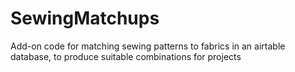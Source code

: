 # SewingMatchups
Add-on code for matching sewing patterns to fabrics in an airtable database, to produce suitable combinations for projects
